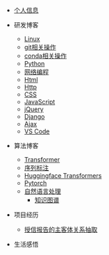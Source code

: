 * [个人信息](README)
* 研发博客
    * [Linux](Linux/README) 
    * [git相关操作](git/README)
    * [conda相关操作](conda/README)
    * [Python](Python/python)
    * [网络编程](Socket/README)
    * [Html](Html/README)
    * [Http](Http/README)
    * [CSS](CSS/README)
    * [JavaScript](JavaScript/README)
    * [jQuery](jQuery/README)
    * [Django](Django/README)
    * [Ajax](Ajax/README)
    * [VS Code](VScode/README)

* 算法博客
    * [Transformer](Transformer/Transformer.md)
    * [序列标注](nlp/seq_label)
    * [Huggingface Transformers](Transformers/README)
    * [Pytorch](pytorch/README)
    * [自然语言处理](nlp/)
        * [知识图谱](nlp/kg/kg.md)

* 项目经历
    * [授信报告的主客体关系抽取](sxbg/README)

* 生活感悟
